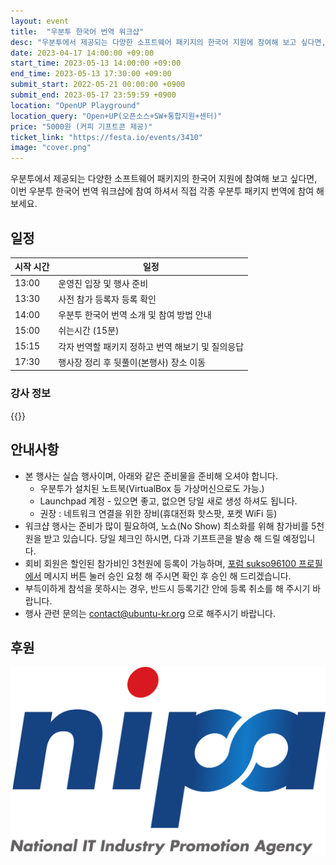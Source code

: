 ```yaml
---
layout: event
title:  "우분투 한국어 번역 워크샵"
desc: "우분투에서 제공되는 다양한 소프트웨어 패키지의 한국어 지원에 참여해 보고 싶다면, 이번 우분투 한국어 번역 워크샵에 참여 하셔서 직접 각종 우분투 패키지 번역에 참여 해 보세요. "
date: 2023-04-17 14:00:00 +09:00
start_time: 2023-05-13 14:00:00 +09:00
end_time: 2023-05-13 17:30:00 +09:00
submit_start: 2022-05-21 00:00:00 +0900
submit_end: 2023-05-17 23:59:59 +0900
location: "OpenUP Playground"
location_query: "Open+UP(오픈소스+SW+통합지원+센터)"
price: "5000원 (커피 기프트콘 제공)"
ticket_link: "https://festa.io/events/3410"
image: "cover.png"
---
```

우분투에서 제공되는 다양한 소프트웨어 패키지의 한국어 지원에 참여해 보고 싶다면, 이번 우분투 한국어 번역 워크샵에 참여 하셔서 직접 각종 우분투 패키지 번역에 참여 해 보세요. 

## 일정

| 시작 시간 | 일정 |
| --- | --- |
| 13:00 | 운영진 입장 및 행사 준비 |
| 13:30 | 사전 참가 등록자 등록 확인 |
| 14:00 | 우분투 한국어 번역 소개 및 참여 방법 안내 |
| 15:00 | 쉬는시간 (15분) |
| 15:15 | 각자 번역할 패키지 정하고 번역 해보기 및 질의응답 |
| 17:30 | 행사장 정리 후 뒷풀이(본행사) 장소 이동 |


### 강사 정보

 {{<profile
    profile="https://avatars.githubusercontent.com/u/12551635?v=4"
    heading="신민욱" bold="우분투한국커뮤니티 L10n팀 관리자"
    desc="" >}}

## 안내사항

- 본 행사는 실습 행사이며, 아래와 같은 준비물을 준비해 오셔야 합니다.
  - 우분투가 설치된 노트북(VirtualBox 등 가상머신으로도 가능.)
  - Launchpad 계정 - 있으면 좋고, 없으면 당일 새로 생성 하셔도 됩니다.
  - 권장 : 네트워크 연결을 위한 장비(휴대전화 핫스팟, 포켓 WiFi 등)
- 워크샵 행사는 준비가 많이 필요하여, 노쇼(No Show) 최소화를 위해 참가비를 5천원을 받고 있습니다. 당일 체크인 하시면, 다과 기프트콘을 발송 해 드릴 예정입니다.
- 회비 회원은 할인된 참가비인 3천원에 등록이 가능하며, [포럼 sukso96100 프로필에서](https://discourse.ubuntu-kr.org/u/sukso96100) 메시지 버튼 눌러 승인 요청 해 주시면 확인 후 승인 해 드리겠습니다.  
- 부득이하게 참석을 못하시는 경우, 반드시 등록기간 안에 등록 취소를 해 주시기 바랍니다.
- 행사 관련 문의는 contact@ubuntu-kr.org 으로 해주시기 바랍니다.

## 후원

![NIPA - 장소 지원](./nipa.png)